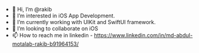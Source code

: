 - 👋 Hi, I’m @rakib
- 👀 I’m interested in iOS App Development.
- 🌱 I’m currently working with UIKit and SwiftUI framework.
- 💞️ I’m looking to collaborate on iOS
- 📫 How to reach me in linkedin - https://www.linkedin.com/in/md-abdul-motalab-rakib-b91964153/

<!---
rakib654258/rakib654258 is a ✨ special ✨ repository because its `README.md` (this file) appears on your GitHub profile.
You can click the Preview link to take a look at your changes.
--->
